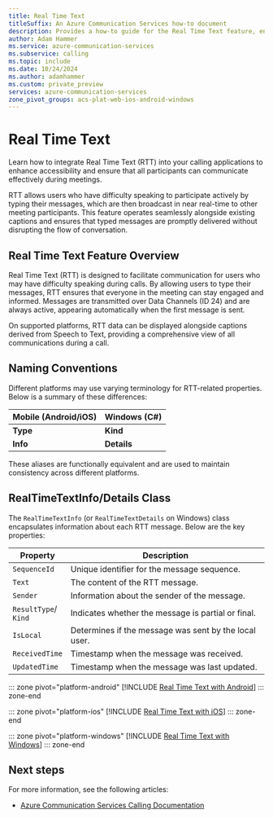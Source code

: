 ```yaml
---
title: Real Time Text
titleSuffix: An Azure Communication Services how-to document
description: Provides a how-to guide for the Real Time Text feature, enabling near-real-time text communication during calls.
author: Adam Hammer
ms.service: azure-communication-services
ms.subservice: calling
ms.topic: include
ms.date: 10/24/2024
ms.author: adamhammer
ms.custom: private_preview
services: azure-communication-services
zone_pivot_groups: acs-plat-web-ios-android-windows
---
```


# Real Time Text

Learn how to integrate Real Time Text (RTT) into your calling applications to enhance accessibility and ensure that all participants can communicate effectively during meetings.

RTT allows users who have difficulty speaking to participate actively by typing their messages, which are then broadcast in near real-time to other meeting participants. This feature operates seamlessly alongside existing captions and ensures that typed messages are promptly delivered without disrupting the flow of conversation.


## Real Time Text Feature Overview

Real Time Text (RTT) is designed to facilitate communication for users who may have difficulty speaking during calls. By allowing users to type their messages, RTT ensures that everyone in the meeting can stay engaged and informed. Messages are transmitted over Data Channels (ID 24) and are always active, appearing automatically when the first message is sent.

On supported platforms, RTT data can be displayed alongside captions derived from Speech to Text, providing a comprehensive view of all communications during a call.

## Naming Conventions

Different platforms may use varying terminology for RTT-related properties. Below is a summary of these differences:

| Mobile (Android/iOS) | Windows (C#)  |
| -------------------- | ------------- |
| **Type**             | **Kind**      |
| **Info**             | **Details**   |

These aliases are functionally equivalent and are used to maintain consistency across different platforms.

## RealTimeTextInfo/Details Class

The `RealTimeTextInfo` (or `RealTimeTextDetails` on Windows) class encapsulates information about each RTT message. Below are the key properties:

| Property          | Description                                           |
| ----------------- | ----------------------------------------------------- |
| `SequenceId`      | Unique identifier for the message sequence.          |
| `Text`            | The content of the RTT message.                      |
| `Sender`          | Information about the sender of the message.          |
| `ResultType`/<br>`Kind` | Indicates whether the message is partial or final. |
| `IsLocal`         | Determines if the message was sent by the local user. |
| `ReceivedTime`    | Timestamp when the message was received.              |
| `UpdatedTime`     | Timestamp when the message was last updated.          |


::: zone pivot="platform-android"
[!INCLUDE [Real Time Text with Android](./includes/real-time-text/real-time-text-android.md)]
::: zone-end

::: zone pivot="platform-ios"
[!INCLUDE [Real Time Text with iOS](./includes/real-time-text/real-time-text-ios.md)]
::: zone-end

::: zone pivot="platform-windows"
[!INCLUDE [Real Time Text with Windows](./includes/real-time-text/real-time-text-windows.md)]
::: zone-end


## Next steps

For more information, see the following articles:

- [Azure Communication Services Calling Documentation](./calling-overview.md)